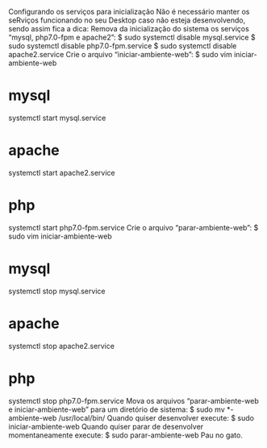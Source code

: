 Configurando os serviços para inicialização
Não é necessário manter os seRviços funcionando no seu Desktop caso não esteja desenvolvendo, sendo assim fica a dica:
Remova da inicialização do sistema os serviços “mysql, php7.0-fpm e apache2”:
$ sudo systemctl disable mysql.service
$ sudo systemctl disable php7.0-fpm.service
$ sudo systemctl disable apache2.service
Crie o arquivo “iniciar-ambiente-web”:
$ sudo vim iniciar-ambiente-web
# mysql
systemctl start mysql.service
# apache
systemctl start apache2.service
# php
systemctl start php7.0-fpm.service
Crie o arquivo “parar-ambiente-web”:
$ sudo vim iniciar-ambiente-web
# mysql
systemctl stop mysql.service
# apache
systemctl stop apache2.service
# php
systemctl stop php7.0-fpm.service
Mova os arquivos “parar-ambiente-web e iniciar-ambiente-web” para um diretório de sistema:
$ sudo mv *-ambiente-web /usr/local/bin/
Quando quiser desenvolver execute:
$ sudo iniciar-ambiente-web
Quando quiser parar de desenvolver momentaneamente execute:
$ sudo parar-ambiente-web
Pau no gato.
